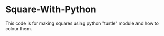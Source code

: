 # Square-With-Python
This code is for making squares using python "turtle" module and how to colour them.
